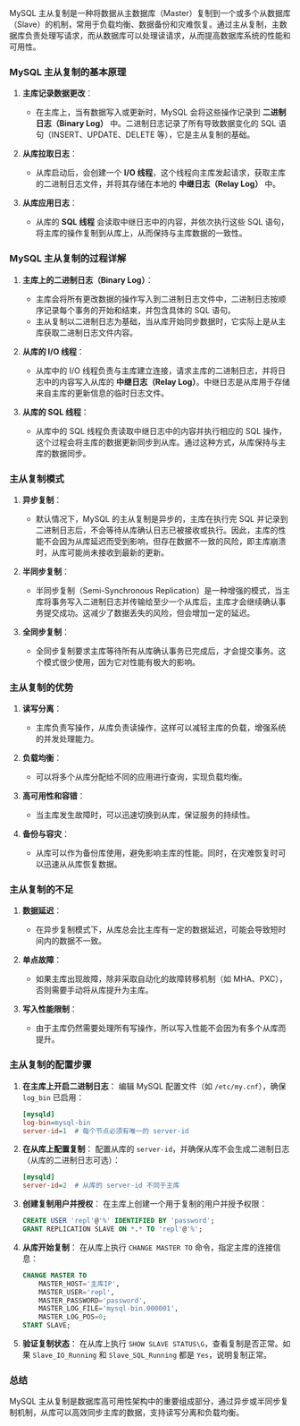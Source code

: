 MySQL 主从复制是一种将数据从主数据库（Master）复制到一个或多个从数据库（Slave）的机制，常用于负载均衡、数据备份和灾难恢复。通过主从复制，主数据库负责处理写请求，而从数据库可以处理读请求，从而提高数据库系统的性能和可用性。

### MySQL 主从复制的基本原理

1. **主库记录数据更改**：
   - 在主库上，当有数据写入或更新时，MySQL 会将这些操作记录到 **二进制日志（Binary Log）** 中。二进制日志记录了所有导致数据变化的 SQL 语句（INSERT、UPDATE、DELETE 等），它是主从复制的基础。

2. **从库拉取日志**：
   - 从库启动后，会创建一个 **I/O 线程**，这个线程向主库发起请求，获取主库的二进制日志文件，并将其存储在本地的 **中继日志（Relay Log）** 中。

3. **从库应用日志**：
   - 从库的 **SQL 线程** 会读取中继日志中的内容，并依次执行这些 SQL 语句，将主库的操作复制到从库上，从而保持与主库数据的一致性。

### MySQL 主从复制的过程详解

1. **主库上的二进制日志（Binary Log）**：
   - 主库会将所有更改数据的操作写入到二进制日志文件中，二进制日志按顺序记录每个事务的开始和结束，并包含具体的 SQL 语句。
   - 主从复制以二进制日志为基础，当从库开始同步数据时，它实际上是从主库获取二进制日志文件内容。

2. **从库的 I/O 线程**：
   - 从库中的 I/O 线程负责与主库建立连接，请求主库的二进制日志，并将日志中的内容写入从库的 **中继日志（Relay Log）**。中继日志是从库用于存储来自主库的更新信息的临时日志文件。

3. **从库的 SQL 线程**：
   - 从库中的 SQL 线程负责读取中继日志中的内容并执行相应的 SQL 操作，这个过程会将主库的数据更新同步到从库。通过这种方式，从库保持与主库的数据同步。

### 主从复制模式

1. **异步复制**：
   - 默认情况下，MySQL 的主从复制是异步的，主库在执行完 SQL 并记录到二进制日志后，不会等待从库确认日志已被接收或执行。因此，主库的性能不会因为从库延迟而受到影响，但存在数据不一致的风险，即主库崩溃时，从库可能尚未接收到最新的更新。

2. **半同步复制**：
   - 半同步复制（Semi-Synchronous Replication）是一种增强的模式，当主库将事务写入二进制日志并传输给至少一个从库后，主库才会继续确认事务提交成功。这减少了数据丢失的风险，但会增加一定的延迟。

3. **全同步复制**：
   - 全同步复制要求主库等待所有从库确认事务已完成后，才会提交事务。这个模式很少使用，因为它对性能有极大的影响。

### 主从复制的优势

1. **读写分离**：
   - 主库负责写操作，从库负责读操作，这样可以减轻主库的负载，增强系统的并发处理能力。

2. **负载均衡**：
   - 可以将多个从库分配给不同的应用进行查询，实现负载均衡。

3. **高可用性和容错**：
   - 当主库发生故障时，可以迅速切换到从库，保证服务的持续性。

4. **备份与容灾**：
   - 从库可以作为备份库使用，避免影响主库的性能。同时，在灾难恢复时可以迅速从从库恢复数据。

### 主从复制的不足

1. **数据延迟**：
   - 在异步复制模式下，从库总会比主库有一定的数据延迟，可能会导致短时间内的数据不一致。

2. **单点故障**：
   - 如果主库出现故障，除非采取自动化的故障转移机制（如 MHA、PXC），否则需要手动将从库提升为主库。

3. **写入性能限制**：
   - 由于主库仍然需要处理所有写操作，所以写入性能不会因为有多个从库而提升。

### 主从复制的配置步骤

1. **在主库上开启二进制日志**：
   编辑 MySQL 配置文件（如 `/etc/my.cnf`），确保 `log_bin` 已启用：
   ```ini
   [mysqld]
   log-bin=mysql-bin
   server-id=1  # 每个节点必须有唯一的 server-id
   ```

2. **在从库上配置复制**：
   配置从库的 `server-id`，并确保从库不会生成二进制日志（从库的二进制日志可选）：
   ```ini
   [mysqld]
   server-id=2  # 从库的 server-id 不同于主库
   ```

3. **创建复制用户并授权**：
   在主库上创建一个用于复制的用户并授予权限：
   ```sql
   CREATE USER 'repl'@'%' IDENTIFIED BY 'password';
   GRANT REPLICATION SLAVE ON *.* TO 'repl'@'%';
   ```

4. **从库开始复制**：
   在从库上执行 `CHANGE MASTER TO` 命令，指定主库的连接信息：
   ```sql
   CHANGE MASTER TO 
       MASTER_HOST='主库IP', 
       MASTER_USER='repl', 
       MASTER_PASSWORD='password', 
       MASTER_LOG_FILE='mysql-bin.000001', 
       MASTER_LOG_POS=0;
   START SLAVE;
   ```

5. **验证复制状态**：
   在从库上执行 `SHOW SLAVE STATUS\G`，查看复制是否正常。如果 `Slave_IO_Running` 和 `Slave_SQL_Running` 都是 `Yes`，说明复制正常。

### 总结

MySQL 主从复制是数据库高可用性架构中的重要组成部分，通过异步或半同步复制机制，从库可以高效同步主库的数据，支持读写分离和负载均衡。